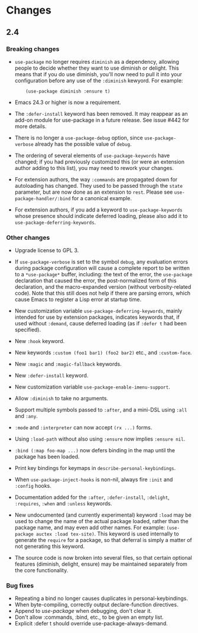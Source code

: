 # Changes

## 2.4

### Breaking changes

- `use-package` no longer requires `diminish` as a dependency, allowing people
  to decide whether they want to use diminish or delight. This means that if
  you do use diminish, you'll now need to pull it into your configuration
  before any use of the `:diminish` kewyord. For example:

  ``` elisp
      (use-package diminish :ensure t)
  ```

- Emacs 24.3 or higher is now a requirement.

- The `:defer-install` keyword has been removed. It may reappear as an add-on
  module for use-package in a future release. See issue #442 for more details.

- There is no longer a `use-package-debug` option, since `use-package-verbose`
  already has the possible value of `debug`.

- The ordering of several elements of `use-package-keywords` have changed; if
  you had previously customized this (or were an extension author adding to
  this list), you may need to rework your changes.

- For extension authors, the way `:commands` are propagated down for
  autoloading has changed. They used to be passed through the `state`
  parameter, but are now done as an extension to `rest`. Please see
  `use-package-handler/:bind` for a canonical example.

- For extension authors, if you add a keyword to `use-package-keywords` whose
  presence should indicate deferred loading, please also add it to
  `use-package-deferring-keywords`.

### Other changes

- Upgrade license to GPL 3.

- If `use-package-verbose` is set to the symbol `debug`, any evaluation errors
  during package configuration will cause a complete report to be written to a
  `*use-package*` buffer, including: the text of the error, the `use-package`
  declaration that caused the error, the post-normalized form of this
  declaration, and the macro-expanded version (without verbosity-related
  code). Note that this still does not help if there are parsing errors, which
  cause Emacs to register a Lisp error at startup time.

- New customization variable `use-package-deferring-keywords`, mainly intended
  for use by extension packages, indicates keywords that, if used without
  `:demand`, cause deferred loading (as if `:defer t` had been specified).

- New `:hook` keyword.

- New keywords `:custom (foo1 bar1) (foo2 bar2)` etc., and `:custom-face`.

- New `:magic` and `:magic-fallback` keywords.

- New `:defer-install` keyword.

- New customization variable `use-package-enable-imenu-support`.

- Allow `:diminish` to take no arguments.

- Support multiple symbols passed to `:after`, and a mini-DSL using `:all` and
  `:any`.

- `:mode` and `:interpreter` can now accept `(rx ...)` forms.

- Using `:load-path` without also using `:ensure` now implies `:ensure nil`.

- `:bind (:map foo-map ...)` now defers binding in the map until the package
  has been loaded.

- Print key bindings for keymaps in `describe-personal-keybindings`.

- When `use-package-inject-hooks` is non-nil, always fire `:init` and
  `:config` hooks.

- Documentation added for the `:after`, `:defer-install`, `:delight`,
  `:requires`, `:when` and `:unless` keywords.

- New undocumented (and currently experimental) keyword `:load` may be used to
  change the name of the actual package loaded, rather than the package name,
  and may even add other names. For example: `(use-package auctex :load
  tex-site)`. This keyword is used internally to generate the `require` for a
  package, so that deferral is simply a matter of not generating this keyword.

- The source code is now broken into several files, so that certain optional
  features (diminish, delight, ensure) may be maintained separately from the
  core functionality.

### Bug fixes

- Repeating a bind no longer causes duplicates in personal-keybindings.
- When byte-compiling, correctly output declare-function directives.
- Append to *use-package* when debugging, don't clear it.
- Don't allow :commands, :bind, etc., to be given an empty list.
- Explicit :defer t should override use-package-always-demand.
